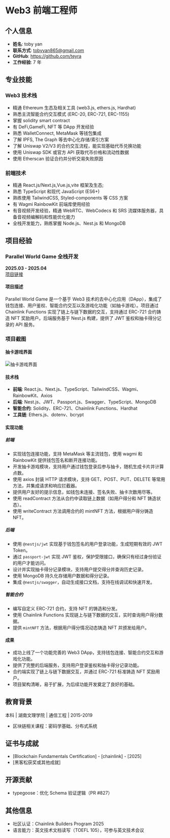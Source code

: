 # Web3 前端工程师

## 个人信息

- **姓名**: toby yan
- **联系方式**: tobyyan865@gmail.com
- **GitHub**: https://github.com/teyra
- **工作经验**: 7 年

## 专业技能

### Web3 技术栈

- 精通 Ethereum 生态及相关工具 (web3.js, ethers.js, Hardhat)
- 熟悉主流智能合约交互模式 (ERC-20, ERC-721, ERC-1155)
- 掌握 solidity smart contract
- 有 DeFi,GameFi, NFT 等 DApp 开发经验
- 熟悉 WalletConnect, MetaMask 等钱包集成
- 了解 IPFS, The Graph 等去中心化存储/索引方案
- 了解 Uniswap V2/V3 的合约交互流程，能实现基础代币兑换功能
- 使用 Uniswap SDK 或官方 API 获取代币价格和流动性数据
- 使用 Etherscan 验证合约并分析交易失败原因

### 前端技术

- 精通 React.js/Next.js,Vue.js,vite 框架及生态;
- 熟悉 TypeScript 和现代 JavaScript (ES6+)
- 熟练使用 TailwindCSS, Styled-components 等 CSS 方案
- 有 Wagmi RainbowKit 前端库使用经验
- 有音视频开发经验，精通 WebRTC、WebCodecs 和 SRS 流媒体服务器，具备音视频编解码和性能优化能力
- 全栈开发能力，熟练掌握 Node.js、Nest.js 和 MongoDB

## 项目经验

### Parallel World Game 全栈开发

**2025.03 - 2025.04**  
[项目链接](https://github.com/teyra)

#### 项目描述

Parallel World Game 是一个基于 Web3 技术的去中心化应用（DApp），集成了钱包连接、用户鉴权、智能合约交互以及游戏化功能（如抽卡游戏）。项目通过 Chainlink Functions 实现了链上与链下数据的交互，支持通过 ERC-721 合约铸造 NFT 奖励用户。后端服务基于 Nest.js 构建，提供了 JWT 鉴权和抽卡得分记录的 API 服务。

### 项目截图

#### 抽卡游戏界面

![抽卡游戏界面](https://mammoth-plum-sheep.myfilebase.com/ipfs/QmUV6kEaMj2Y9WjTPfyrzAKfut9rnjNrrftvj66PR3K6dP)

#### 技术栈

- **前端**: React.js、Next.js、TypeScript、TailwindCSS、Wagmi、RainbowKit、Axios
- **后端**: Nest.js、JWT、Passport.js、Swagger、TypeScript、MongoDB
- **智能合约**: Solidity、ERC-721、Chainlink Functions、Hardhat
- **工具链**: Ethers.js、dotenv、bcrypt

#### 实现功能

##### 前端

- 实现钱包连接功能，支持 MetaMask 等主流钱包，使用 wagmi 和 RainbowKit 提供钱包签名和断开连接功能。
- 开发抽卡游戏模块，支持用户通过钱包登录后参与抽卡，随机生成卡片并计算点数。
- 使用 axios 封装 HTTP 请求模块，支持 GET、POST、PUT、DELETE 等常用方法，并集成请求和响应拦截器。
- 提供用户友好的提示信息，如钱包未连接、签名失败、抽卡次数用尽等。
- 使用 readContract 方法从合约中读取链上数据（如用户得分和 NFT 铸造状态）。
- 使用 writeContract 方法调用合约的 mintNFT 方法，根据用户得分铸造 NFT。

##### 后端

- 使用 `@nestjs/jwt` 实现基于钱包签名的用户登录功能，生成短期有效的 JWT Token。
- 通过 `passport-jwt` 实现 JWT 鉴权，保护受限接口，确保只有经过身份验证的用户才能访问。
- 设计并实现抽卡得分记录模块，支持用户提交得分并查询历史记录。
- 使用 MongoDB 持久化存储用户数据和得分记录。
- 集成 `@nestjs/swagger`，自动生成接口文档，支持在线调试和快速开发。

##### 智能合约

- 编写自定义 ERC-721 合约，支持 NFT 的铸造和分发。
- 使用 Chainlink Functions 实现链上与链下数据的交互，实时查询用户得分数据。
- 提供 `mintNFT` 方法，根据用户得分情况动态铸造 NFT 并颁发给用户。

#### 成果

- 成功上线了一个功能完善的 Web3 DApp，支持钱包连接、智能合约交互和游戏化功能。
- 提供了完整的后端服务，支持用户登录鉴权和抽卡得分记录功能。
- 合约端实现了链上与链下数据交互，并通过 ERC-721 标准铸造 NFT 奖励用户。
- 项目架构清晰，易于扩展，为后续功能开发奠定了良好的基础。

## 教育背景

本科 | 湖南文理学院 | 通信工程 | 2015-2019

- 区块链相关课程：密码学基础、分布式系统

## 证书与成就

- [Blockchain Fundamentals Certification] - [chainlink] - [2025]
- [黑客松获奖或其他成就]

## 开源贡献

- typegoose：优化 Schema 验证逻辑（PR #827）

## 其他信息

- 社区认证：Chainlink Builders Program 2025
- 语言能力：英文技术文档读写（TOEFL 105），可参与英文技术会议
